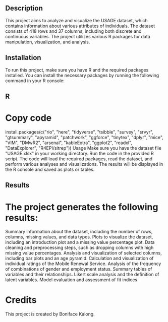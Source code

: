 ## Description
This project aims to analyze and visualize the USAGE dataset, which contains information about various attributes of individuals. The dataset consists of 418 rows and 37 columns, including both discrete and continuous variables. The project utilizes various R packages for data manipulation, visualization, and analysis.

## Installation
To run this project, make sure you have R and the required packages installed. You can install the necessary packages by running the following command in your R console:

## R
# Copy code
install.packages(c("rio", "here", "tidyverse", "tsibble", "survey", "srvyr", "gtsummary", "apyramid", "patchwork", "ggforce", "tinytex", "dplyr", "mice", "VIM", "DMwR2", "arsenal", "kableExtra", "ggplot2", "readxl", "DataExplorer", "R4EPI/sitrep"))
Usage
Make sure you have the dataset file "USAGE.xlsx" in your working directory.
Run the code in the provided R script.
The code will load the required packages, read the dataset, and perform various analyses and visualizations.
The results will be displayed in the R console and saved as plots or tables.
## Results
# The project generates the following results:

Summary information about the dataset, including the number of rows, columns, missing values, and data types.
Plots to visualize the dataset, including an introduction plot and a missing value percentage plot.
Data cleaning and preprocessing steps, such as dropping columns with high missing value percentages.
Analysis and visualization of selected columns, including bar plots and an age pyramid.
Calculation and visualization of individual ratings of the Mobile Renewal Service.
Analysis of the frequency of combinations of gender and employment status.
Summary tables of variables and their relationships.
Likert scale analysis and the definition of latent variables.
Model evaluation and assessment of fit indices.
# Credits
This project is created by Boniface Kalong.
